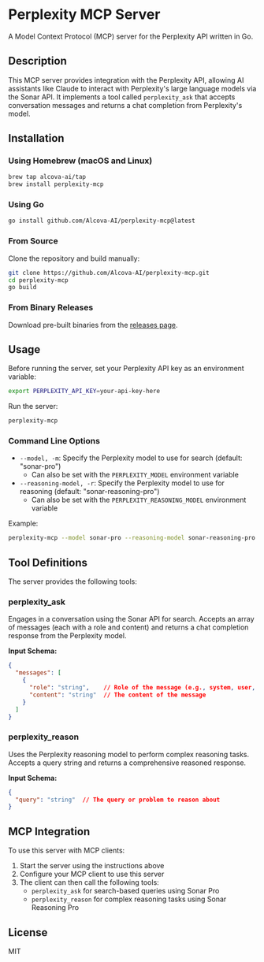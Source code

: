 # Perplexity MCP Server

A Model Context Protocol (MCP) server for the Perplexity API written in Go.

## Description

This MCP server provides integration with the Perplexity API, allowing AI assistants like Claude to interact with Perplexity's large language models via the Sonar API. It implements a tool called `perplexity_ask` that accepts conversation messages and returns a chat completion from Perplexity's model.

## Installation

### Using Homebrew (macOS and Linux)

```sh
brew tap alcova-ai/tap
brew install perplexity-mcp
```

### Using Go

```sh
go install github.com/Alcova-AI/perplexity-mcp@latest
```

### From Source

Clone the repository and build manually:

```sh
git clone https://github.com/Alcova-AI/perplexity-mcp.git
cd perplexity-mcp
go build
```

### From Binary Releases

Download pre-built binaries from the [releases page](https://github.com/Alcova-AI/perplexity-mcp/releases).

## Usage

Before running the server, set your Perplexity API key as an environment variable:

```sh
export PERPLEXITY_API_KEY=your-api-key-here
```

Run the server:

```sh
perplexity-mcp
```

### Command Line Options

- `--model, -m`: Specify the Perplexity model to use for search (default: "sonar-pro")
  - Can also be set with the `PERPLEXITY_MODEL` environment variable
- `--reasoning-model, -r`: Specify the Perplexity model to use for reasoning (default: "sonar-reasoning-pro")
  - Can also be set with the `PERPLEXITY_REASONING_MODEL` environment variable

Example:

```sh
perplexity-mcp --model sonar-pro --reasoning-model sonar-reasoning-pro
```

## Tool Definitions

The server provides the following tools:

### perplexity_ask

Engages in a conversation using the Sonar API for search. Accepts an array of messages (each with a role and content) and returns a chat completion response from the Perplexity model.

**Input Schema:**

```json
{
  "messages": [
    {
      "role": "string",    // Role of the message (e.g., system, user, assistant)
      "content": "string"  // The content of the message
    }
  ]
}
```

### perplexity_reason

Uses the Perplexity reasoning model to perform complex reasoning tasks. Accepts a query string and returns a comprehensive reasoned response.

**Input Schema:**

```json
{
  "query": "string"  // The query or problem to reason about
}
```

## MCP Integration

To use this server with MCP clients:

1. Start the server using the instructions above
2. Configure your MCP client to use this server
3. The client can then call the following tools:
   - `perplexity_ask` for search-based queries using Sonar Pro
   - `perplexity_reason` for complex reasoning tasks using Sonar Reasoning Pro

## License

MIT